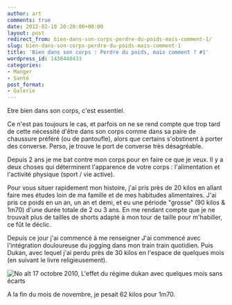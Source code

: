 ```yaml
---
author: art
comments: true
date: 2012-02-10 20:20:00+00:00
layout: post
redirect_from: bien-dans-son-corps-perdre-du-poids-mais-comment-1/
slug: bien-dans-son-corps-perdre-du-poids-mais-comment-1
title: 'Bien dans son corps : Perdre du poids, mais comment ? #1'
wordpress_id: 1438448433
categories:
- Manger
- Santé
post_format:
- Galerie
---
```


Etre bien dans son corps, c'est essentiel.

Ce n'est pas toujours le cas, et parfois on ne se rend compte que trop tard de cette nécessité d'être dans son corps comme dans sa paire de chaussure préféré (ou de pantoufle), alors que certains s'obstinent à porter des converse. Perso, je trouve le port de converse très désagréable.

Depuis 2 ans je me bat contre mon corps pour en faire ce que je veux. Il y a deux choses qui déterminent l'apparence de votre corps : l'alimentation et l'activité physique (sport / vie active).

Pour vous situer rapidement mon histoire, j'ai pris près de 20 kilos en allant faire mes études loin de ma famille et de mes habitudes alimentaires. J'ai pris ce poids en un an, un an et demi, et eu une période "grosse" (90 kilos & 1m70) d'une durée totale de 2 ou 3 ans. En me rendant compte que je ne trouvait plus de tailles de shorts adapté à mon tour de taille pour m'habiller, ce fût le déclic.

Depuis ce jour j'ai commencé à me renseigner J'ai commencé avec l'intégration douloureuse du jogging dans mon train train quotidien. Puis Dukan, avec lequel j'ai perdu près de 30 kilos en l'espace de quelques mois (en suivant le livre religieusement).

<img alt="No alt" data-src="https://static.irz.fr/2012/02/tumblr_lafyznOoFa1qeor8go1_1280.jpg" src="https://static.irz.fr/thumb.php?size=<100&crop=0&src=https://static.irz.fr/2012/02/tumblr_lafyznOoFa1qeor8go1_1280.jpg" /> 17 octobre 2010, L'effet du régime dukan avec quelques mois sans écarts

A la fin du mois de novembre, je pesait 62 kilos pour 1m70.

